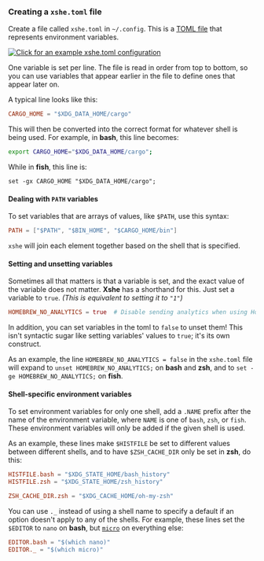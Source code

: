 ### Creating a `xshe.toml` file

Create a file called `xshe.toml` in `~/.config`. This is a [TOML file][TOML] that represents environment variables.

[![Click for an example `xshe.toml` configuration][icon-example]][example]

One variable is set per line.
The file is read in order from top to bottom,
so you can use variables that appear earlier in the file to define ones that appear later on.

A typical line looks like this:

```toml
CARGO_HOME = "$XDG_DATA_HOME/cargo"
```

This will then be converted into the correct format for whatever shell is being used.
For example, in **bash**, this line becomes:

```bash
export CARGO_HOME="$XDG_DATA_HOME/cargo";
```
While in **fish**, this line is:
```fish
set -gx CARGO_HOME "$XDG_DATA_HOME/cargo";
```

#### Dealing with `PATH` variables

To set variables that are arrays of values, like `$PATH`, use this syntax:

```toml
PATH = ["$PATH", "$BIN_HOME", "$CARGO_HOME/bin"]
```
`xshe` will join each element together based on the shell that is specified.

#### Setting and unsetting variables

Sometimes all that matters is that a variable is set, and the exact value of the variable does not matter.
**Xshe** has a shorthand for this.
Just set a variable to `true`. *(This is equivalent to setting it to `"1"`)*

```toml
HOMEBREW_NO_ANALYTICS = true  # Disable sending analytics when using Homebrew
```

In addition, you can set variables in the toml to `false` to unset them!
This isn't syntactic sugar like setting variables' values to `true`; it's its own construct.

As an example, the line `HOMEBREW_NO_ANALYTICS = false` in the `xshe.toml` file will
expand to `unset HOMEBREW_NO_ANALYTICS;` on **bash** and **zsh**, and to `set -ge HOMEBREW_NO_ANALYTICS;` on **fish**.

#### Shell-specific environment variables

To set environment variables for only one shell, add a `.NAME` prefix after the name of the environment variable,
where `NAME` is one of `bash`, `zsh`, or `fish`.
These environment variables will only be added if the given shell is used.

As an example, these lines make `$HISTFILE` be set to different values between different shells,
and to have `$ZSH_CACHE_DIR` only be set in **zsh**, do this:

```toml
HISTFILE.bash = "$XDG_STATE_HOME/bash_history"
HISTFILE.zsh = "$XDG_STATE_HOME/zsh_history"

ZSH_CACHE_DIR.zsh = "$XDG_CACHE_HOME/oh-my-zsh"
```

You can use `._` instead of using a shell name to specify a default if an option doesn't apply to any of the shells.
For example, these lines set the `$EDITOR` to `nano` on **bash**, but [`micro`][micro] on everything else:

```toml
EDITOR.bash = "$(which nano)"
EDITOR._ = "$(which micro)"
```

[icon-example]: https://img.shields.io/badge/Example-xshe.toml-blue?labelColor=blue&color=lightblue&logo=file&logoColor=white&style=for-the-badge
[example]: https://gist.github.com/superatomic/52a46e53a4afce75ede4db7ba6354e0a

[TOML]: https://toml.io/en/
[micro]: https://micro-editor.github.io/
